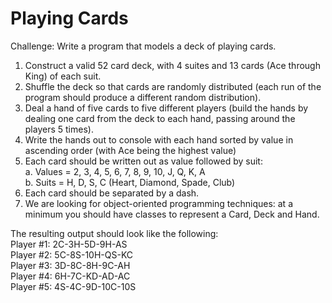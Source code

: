 # Playing Cards

Challenge:
Write a program that models a deck of playing cards.

1. Construct a valid 52 card deck, with 4 suites and 13 cards (Ace through King) of each suit.
2. Shuffle the deck so that cards are randomly distributed (each run of the program should produce a different random distribution).
3. Deal a hand of five cards to five different players (build the hands by dealing one card from the deck to each hand, passing around the players 5 times).
4. Write the hands out to console with each hand sorted by value in ascending order (with Ace being the highest value)
5. Each card should be written out as value followed by suit:\
    a. Values = 2, 3, 4, 5, 6, 7, 8, 9, 10, J, Q, K, A\
    b. Suits = H, D, S, C (Heart, Diamond, Spade, Club)
6. Each card should be separated by a dash.
7. We are looking for object-oriented programming techniques: at a minimum you should have classes to represent a Card, Deck and Hand.

The resulting output should look like the following:\
Player #1: 2C-3H-5D-9H-AS\
Player #2: 5C-8S-10H-QS-KC\
Player #3: 3D-8C-8H-9C-AH\
Player #4: 6H-7C-KD-AD-AC\
Player #5: 4S-4C-9D-10C-10S
